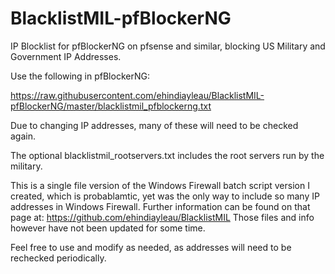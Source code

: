# BlacklistMIL-pfBlockerNG
IP Blocklist for pfBlockerNG on pfsense and similar, blocking US Military and Government IP Addresses.

Use the following in pfBlockerNG:

https://raw.githubusercontent.com/ehindiayleau/BlacklistMIL-pfBlockerNG/master/blacklistmil_pfblockerng.txt

Due to changing IP addresses, many of these will need to be checked again.

The optional blacklistmil_rootservers.txt includes the root servers run by the military.


This is a single file version of the Windows Firewall batch script version I created, which is probablamtic, yet was the only way to include so many IP addresses in Windows Firewall. Further information can be found on that page at: https://github.com/ehindiayleau/BlacklistMIL Those files and info however have not been updated for some time.

Feel free to use and modify as needed, as addresses will need to be rechecked periodically.
